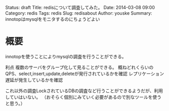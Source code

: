 Status: draft
Title: redisについて調査してみた。
Date: 2014-03-08 09:00
Category: redis
Tags: redis
Slug: redisabout
Author: youske
Summary: innotopはmysqlをモニタするのにちょうどよい

# 概要
innotopを使うことによりmysqlの調査を行うことができる。

利点
複数のサーバをグループ化して見ることができる。
概ねどれくらいのQPS、select,insert,update,deleteが発行されているかを確認
レプリケーション遅延が発生しているかを確認

これ以外の調査LockされているDBの調査など行うことができるようだが、利用していはいない。
（おそらく個別にみていく必要があるので別なツールを使うと思う。）



